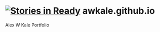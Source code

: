 [![Stories in Ready](https://badge.waffle.io/awkale/awkale.github.io.png?label=ready&title=Ready)](https://waffle.io/awkale/awkale.github.io)
awkale.github.io
================

Alex W Kale Portfolio
